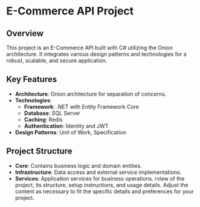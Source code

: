 
# E-Commerce API Project

## Overview

This project is an E-Commerce API built with C# utilizing the Onion architecture. It integrates various design patterns and technologies for a robust, scalable, and secure application.

## Key Features

- **Architecture**: Onion architecture for separation of concerns.
- **Technologies**: 
  - **Framework**: .NET with Entity Framework Core
  - **Database**: SQL Server
  - **Caching**: Redis
  - **Authentication**: Identity and JWT
- **Design Patterns**: Unit of Work, Specification

## Project Structure

- **Core**: Contains business logic and domain entities.
- **Infrastructure**: Data access and external service implementations.
- **Services**: Application services for business operations.
rview of the project, its structure, setup instructions, and usage details. Adjust the content as necessary to fit the specific details and preferences for your project.
